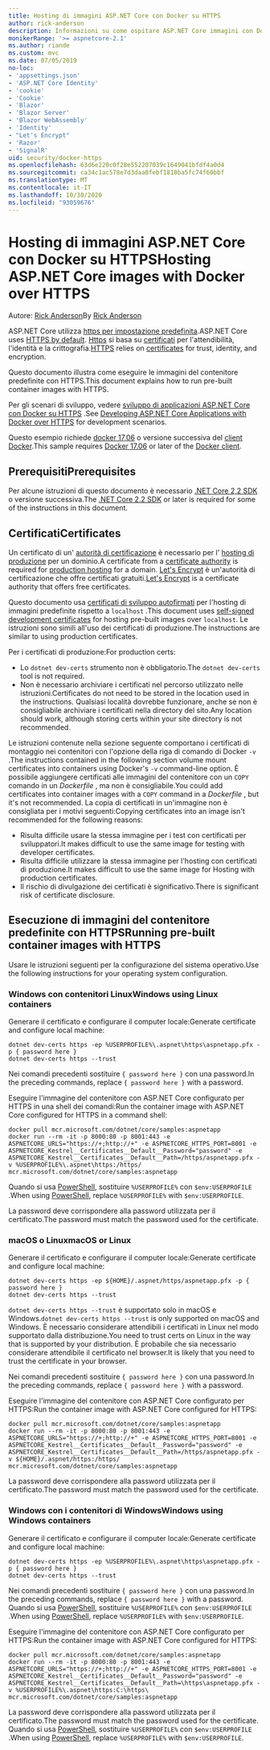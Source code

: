 ```yaml
---
title: Hosting di immagini ASP.NET Core con Docker su HTTPS
author: rick-anderson
description: Informazioni su come ospitare ASP.NET Core immagini con Docker su HTTPS
monikerRange: '>= aspnetcore-2.1'
ms.author: riande
ms.custom: mvc
ms.date: 07/05/2019
no-loc:
- 'appsettings.json'
- 'ASP.NET Core Identity'
- 'cookie'
- 'Cookie'
- 'Blazor'
- 'Blazor Server'
- 'Blazor WebAssembly'
- 'Identity'
- "Let's Encrypt"
- 'Razor'
- 'SignalR'
uid: security/docker-https
ms.openlocfilehash: 63d6e220c0f28e552207039c1649041bfdf4a0d4
ms.sourcegitcommit: ca34c1ac578e7d3daa0febf1810ba5fc74f60bbf
ms.translationtype: MT
ms.contentlocale: it-IT
ms.lasthandoff: 10/30/2020
ms.locfileid: "93059676"
---
```

# <a name="hosting-aspnet-core-images-with-docker-over-https"></a><span data-ttu-id="88c56-103">Hosting di immagini ASP.NET Core con Docker su HTTPS</span><span class="sxs-lookup"><span data-stu-id="88c56-103">Hosting ASP.NET Core images with Docker over HTTPS</span></span>

<span data-ttu-id="88c56-104">Autore: [Rick Anderson](https://twitter.com/RickAndMSFT)</span><span class="sxs-lookup"><span data-stu-id="88c56-104">By [Rick Anderson](https://twitter.com/RickAndMSFT)</span></span>

<span data-ttu-id="88c56-105">ASP.NET Core utilizza [https per impostazione predefinita](./enforcing-ssl.md).</span><span class="sxs-lookup"><span data-stu-id="88c56-105">ASP.NET Core uses [HTTPS by default](./enforcing-ssl.md).</span></span> <span data-ttu-id="88c56-106">[Https](https://en.wikipedia.org/wiki/HTTPS) si basa su [certificati](https://en.wikipedia.org/wiki/Public_key_certificate) per l'attendibilità, l'identità e la crittografia.</span><span class="sxs-lookup"><span data-stu-id="88c56-106">[HTTPS](https://en.wikipedia.org/wiki/HTTPS) relies on [certificates](https://en.wikipedia.org/wiki/Public_key_certificate) for trust, identity, and encryption.</span></span>

<span data-ttu-id="88c56-107">Questo documento illustra come eseguire le immagini del contenitore predefinite con HTTPS.</span><span class="sxs-lookup"><span data-stu-id="88c56-107">This document explains how to run pre-built container images with HTTPS.</span></span>

<span data-ttu-id="88c56-108">Per gli scenari di sviluppo, vedere [sviluppo di applicazioni ASP.NET Core con Docker su HTTPS](https://github.com/dotnet/dotnet-docker/blob/master/samples/run-aspnetcore-https-development.md) .</span><span class="sxs-lookup"><span data-stu-id="88c56-108">See [Developing ASP.NET Core Applications with Docker over HTTPS](https://github.com/dotnet/dotnet-docker/blob/master/samples/run-aspnetcore-https-development.md) for development scenarios.</span></span>

<span data-ttu-id="88c56-109">Questo esempio richiede [docker 17,06](https://docs.docker.com/release-notes/docker-ce) o versione successiva del [client Docker](https://www.docker.com/products/docker).</span><span class="sxs-lookup"><span data-stu-id="88c56-109">This sample requires [Docker 17.06](https://docs.docker.com/release-notes/docker-ce) or later of the [Docker client](https://www.docker.com/products/docker).</span></span>

## <a name="prerequisites"></a><span data-ttu-id="88c56-110">Prerequisiti</span><span class="sxs-lookup"><span data-stu-id="88c56-110">Prerequisites</span></span>

<span data-ttu-id="88c56-111">Per alcune istruzioni di questo documento è necessario [.NET Core 2,2 SDK](https://dotnet.microsoft.com/download) o versione successiva.</span><span class="sxs-lookup"><span data-stu-id="88c56-111">The [.NET Core 2.2 SDK](https://dotnet.microsoft.com/download) or later is required for some of the instructions in this document.</span></span>

## <a name="certificates"></a><span data-ttu-id="88c56-112">Certificati</span><span class="sxs-lookup"><span data-stu-id="88c56-112">Certificates</span></span>

<span data-ttu-id="88c56-113">Un certificato di un' [autorità di certificazione](https://wikipedia.org/wiki/Certificate_authority) è necessario per l' [hosting di produzione](https://blogs.msdn.microsoft.com/webdev/2017/11/29/configuring-https-in-asp-net-core-across-different-platforms/) per un dominio.</span><span class="sxs-lookup"><span data-stu-id="88c56-113">A certificate from a [certificate authority](https://wikipedia.org/wiki/Certificate_authority) is required for [production hosting](https://blogs.msdn.microsoft.com/webdev/2017/11/29/configuring-https-in-asp-net-core-across-different-platforms/) for a domain.</span></span> <span data-ttu-id="88c56-114">[Let's Encrypt](https://letsencrypt.org/) è un'autorità di certificazione che offre certificati gratuiti.</span><span class="sxs-lookup"><span data-stu-id="88c56-114">[Let's Encrypt](https://letsencrypt.org/) is a certificate authority that offers free certificates.</span></span>

<span data-ttu-id="88c56-115">Questo documento usa [certificati di sviluppo autofirmati](https://en.wikipedia.org/wiki/Self-signed_certificate) per l'hosting di immagini predefinite rispetto a `localhost` .</span><span class="sxs-lookup"><span data-stu-id="88c56-115">This document uses [self-signed development certificates](https://en.wikipedia.org/wiki/Self-signed_certificate) for hosting pre-built images over `localhost`.</span></span> <span data-ttu-id="88c56-116">Le istruzioni sono simili all'uso dei certificati di produzione.</span><span class="sxs-lookup"><span data-stu-id="88c56-116">The instructions are similar to using production certificates.</span></span>

<span data-ttu-id="88c56-117">Per i certificati di produzione:</span><span class="sxs-lookup"><span data-stu-id="88c56-117">For production certs:</span></span>

* <span data-ttu-id="88c56-118">Lo `dotnet dev-certs` strumento non è obbligatorio.</span><span class="sxs-lookup"><span data-stu-id="88c56-118">The `dotnet dev-certs` tool is not required.</span></span>
* <span data-ttu-id="88c56-119">Non è necessario archiviare i certificati nel percorso utilizzato nelle istruzioni.</span><span class="sxs-lookup"><span data-stu-id="88c56-119">Certificates do not need to be stored in the location used in the instructions.</span></span> <span data-ttu-id="88c56-120">Qualsiasi località dovrebbe funzionare, anche se non è consigliabile archiviare i certificati nella directory del sito.</span><span class="sxs-lookup"><span data-stu-id="88c56-120">Any location should work, although storing certs within your site directory is not recommended.</span></span>

<span data-ttu-id="88c56-121">Le istruzioni contenute nella sezione seguente comportano i certificati di montaggio nei contenitori con l'opzione della riga di comando di Docker `-v` .</span><span class="sxs-lookup"><span data-stu-id="88c56-121">The instructions contained in the following section volume mount certificates into containers using Docker's `-v` command-line option.</span></span> <span data-ttu-id="88c56-122">È possibile aggiungere certificati alle immagini del contenitore con un `COPY` comando in un *Dockerfile* , ma non è consigliabile.</span><span class="sxs-lookup"><span data-stu-id="88c56-122">You could add certificates into container images with a `COPY` command in a *Dockerfile* , but it's not recommended.</span></span> <span data-ttu-id="88c56-123">La copia di certificati in un'immagine non è consigliata per i motivi seguenti:</span><span class="sxs-lookup"><span data-stu-id="88c56-123">Copying certificates into an image isn't recommended for the following reasons:</span></span>

* <span data-ttu-id="88c56-124">Risulta difficile usare la stessa immagine per i test con certificati per sviluppatori.</span><span class="sxs-lookup"><span data-stu-id="88c56-124">It makes difficult to use the same image for testing with developer certificates.</span></span>
* <span data-ttu-id="88c56-125">Risulta difficile utilizzare la stessa immagine per l'hosting con certificati di produzione.</span><span class="sxs-lookup"><span data-stu-id="88c56-125">It makes difficult to use the same image for Hosting with production certificates.</span></span>
* <span data-ttu-id="88c56-126">Il rischio di divulgazione dei certificati è significativo.</span><span class="sxs-lookup"><span data-stu-id="88c56-126">There is significant risk of certificate disclosure.</span></span>

## <a name="running-pre-built-container-images-with-https"></a><span data-ttu-id="88c56-127">Esecuzione di immagini del contenitore predefinite con HTTPS</span><span class="sxs-lookup"><span data-stu-id="88c56-127">Running pre-built container images with HTTPS</span></span>

<span data-ttu-id="88c56-128">Usare le istruzioni seguenti per la configurazione del sistema operativo.</span><span class="sxs-lookup"><span data-stu-id="88c56-128">Use the following instructions for your operating system configuration.</span></span>

### <a name="windows-using-linux-containers"></a><span data-ttu-id="88c56-129">Windows con contenitori Linux</span><span class="sxs-lookup"><span data-stu-id="88c56-129">Windows using Linux containers</span></span>

<span data-ttu-id="88c56-130">Generare il certificato e configurare il computer locale:</span><span class="sxs-lookup"><span data-stu-id="88c56-130">Generate certificate and configure local machine:</span></span>

```dotnetcli
dotnet dev-certs https -ep %USERPROFILE%\.aspnet\https\aspnetapp.pfx -p { password here }
dotnet dev-certs https --trust
```

<span data-ttu-id="88c56-131">Nei comandi precedenti sostituire `{ password here }` con una password.</span><span class="sxs-lookup"><span data-stu-id="88c56-131">In the preceding commands, replace `{ password here }` with a password.</span></span>

<span data-ttu-id="88c56-132">Eseguire l'immagine del contenitore con ASP.NET Core configurato per HTTPS in una shell dei comandi:</span><span class="sxs-lookup"><span data-stu-id="88c56-132">Run the container image with ASP.NET Core configured for HTTPS in a command shell:</span></span>

```console
docker pull mcr.microsoft.com/dotnet/core/samples:aspnetapp
docker run --rm -it -p 8000:80 -p 8001:443 -e ASPNETCORE_URLS="https://+;http://+" -e ASPNETCORE_HTTPS_PORT=8001 -e ASPNETCORE_Kestrel__Certificates__Default__Password="password" -e ASPNETCORE_Kestrel__Certificates__Default__Path=/https/aspnetapp.pfx -v %USERPROFILE%\.aspnet\https:/https/ mcr.microsoft.com/dotnet/core/samples:aspnetapp
```

<span data-ttu-id="88c56-133">Quando si usa [PowerShell](/powershell/scripting/overview), sostituire `%USERPROFILE%` con `$env:USERPROFILE` .</span><span class="sxs-lookup"><span data-stu-id="88c56-133">When using [PowerShell](/powershell/scripting/overview), replace `%USERPROFILE%` with `$env:USERPROFILE`.</span></span>

<span data-ttu-id="88c56-134">La password deve corrispondere alla password utilizzata per il certificato.</span><span class="sxs-lookup"><span data-stu-id="88c56-134">The password must match the password used for the certificate.</span></span>

### <a name="macos-or-linux"></a><span data-ttu-id="88c56-135">macOS o Linux</span><span class="sxs-lookup"><span data-stu-id="88c56-135">macOS or Linux</span></span>

<span data-ttu-id="88c56-136">Generare il certificato e configurare il computer locale:</span><span class="sxs-lookup"><span data-stu-id="88c56-136">Generate certificate and configure local machine:</span></span>

```dotnetcli
dotnet dev-certs https -ep ${HOME}/.aspnet/https/aspnetapp.pfx -p { password here }
dotnet dev-certs https --trust
```

<span data-ttu-id="88c56-137">`dotnet dev-certs https --trust` è supportato solo in macOS e Windows.</span><span class="sxs-lookup"><span data-stu-id="88c56-137">`dotnet dev-certs https --trust` is only supported on macOS and Windows.</span></span> <span data-ttu-id="88c56-138">È necessario considerare attendibili i certificati in Linux nel modo supportato dalla distribuzione.</span><span class="sxs-lookup"><span data-stu-id="88c56-138">You need to trust certs on Linux in the way that is supported by your distribution.</span></span> <span data-ttu-id="88c56-139">È probabile che sia necessario considerare attendibile il certificato nel browser.</span><span class="sxs-lookup"><span data-stu-id="88c56-139">It is likely that you need to trust the certificate in your browser.</span></span>

<span data-ttu-id="88c56-140">Nei comandi precedenti sostituire `{ password here }` con una password.</span><span class="sxs-lookup"><span data-stu-id="88c56-140">In the preceding commands, replace `{ password here }` with a password.</span></span>

<span data-ttu-id="88c56-141">Eseguire l'immagine del contenitore con ASP.NET Core configurato per HTTPS:</span><span class="sxs-lookup"><span data-stu-id="88c56-141">Run the container image with ASP.NET Core configured for HTTPS:</span></span>

```console
docker pull mcr.microsoft.com/dotnet/core/samples:aspnetapp
docker run --rm -it -p 8000:80 -p 8001:443 -e ASPNETCORE_URLS="https://+;http://+" -e ASPNETCORE_HTTPS_PORT=8001 -e ASPNETCORE_Kestrel__Certificates__Default__Password="password" -e ASPNETCORE_Kestrel__Certificates__Default__Path=/https/aspnetapp.pfx -v ${HOME}/.aspnet/https:/https/ mcr.microsoft.com/dotnet/core/samples:aspnetapp
```

<span data-ttu-id="88c56-142">La password deve corrispondere alla password utilizzata per il certificato.</span><span class="sxs-lookup"><span data-stu-id="88c56-142">The password must match the password used for the certificate.</span></span>

### <a name="windows-using-windows-containers"></a><span data-ttu-id="88c56-143">Windows con i contenitori di Windows</span><span class="sxs-lookup"><span data-stu-id="88c56-143">Windows using Windows containers</span></span>

<span data-ttu-id="88c56-144">Generare il certificato e configurare il computer locale:</span><span class="sxs-lookup"><span data-stu-id="88c56-144">Generate certificate and configure local machine:</span></span>

```dotnetcli
dotnet dev-certs https -ep %USERPROFILE%\.aspnet\https\aspnetapp.pfx -p { password here }
dotnet dev-certs https --trust
```

<span data-ttu-id="88c56-145">Nei comandi precedenti sostituire `{ password here }` con una password.</span><span class="sxs-lookup"><span data-stu-id="88c56-145">In the preceding commands, replace `{ password here }` with a password.</span></span> <span data-ttu-id="88c56-146">Quando si usa [PowerShell](/powershell/scripting/overview), sostituire `%USERPROFILE%` con `$env:USERPROFILE` .</span><span class="sxs-lookup"><span data-stu-id="88c56-146">When using [PowerShell](/powershell/scripting/overview), replace `%USERPROFILE%` with `$env:USERPROFILE`.</span></span>

<span data-ttu-id="88c56-147">Eseguire l'immagine del contenitore con ASP.NET Core configurato per HTTPS:</span><span class="sxs-lookup"><span data-stu-id="88c56-147">Run the container image with ASP.NET Core configured for HTTPS:</span></span>

```console
docker pull mcr.microsoft.com/dotnet/core/samples:aspnetapp
docker run --rm -it -p 8000:80 -p 8001:443 -e ASPNETCORE_URLS="https://+;http://+" -e ASPNETCORE_HTTPS_PORT=8001 -e ASPNETCORE_Kestrel__Certificates__Default__Password="password" -e ASPNETCORE_Kestrel__Certificates__Default__Path=\https\aspnetapp.pfx -v %USERPROFILE%\.aspnet\https:C:\https\ mcr.microsoft.com/dotnet/core/samples:aspnetapp
```

<span data-ttu-id="88c56-148">La password deve corrispondere alla password utilizzata per il certificato.</span><span class="sxs-lookup"><span data-stu-id="88c56-148">The password must match the password used for the certificate.</span></span> <span data-ttu-id="88c56-149">Quando si usa [PowerShell](/powershell/scripting/overview), sostituire `%USERPROFILE%` con `$env:USERPROFILE` .</span><span class="sxs-lookup"><span data-stu-id="88c56-149">When using [PowerShell](/powershell/scripting/overview), replace `%USERPROFILE%` with `$env:USERPROFILE`.</span></span>